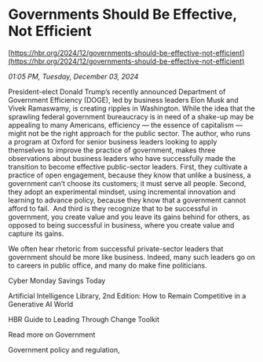 # Governments Should Be Effective, Not Efficient

[https://hbr.org/2024/12/governments-should-be-effective-not-efficient](https://hbr.org/2024/12/governments-should-be-effective-not-efficient)

*01:05 PM, Tuesday, December 03, 2024*

President-elect Donald Trump’s recently announced Department of Government Efficiency (DOGE), led by business leaders Elon Musk and Vivek Ramaswamy, is creating ripples in Washington. While the idea that the sprawling federal government bureaucracy is in need of a shake-up may be appealing to many Americans, efficiency — the essence of capitalism — might not be the right approach for the public sector. The author, who runs a program at Oxford for senior business leaders looking to apply themselves to improve the practice of government, makes three observations about business leaders who have successfully made the transition to become effective public-sector leaders. First, they cultivate a practice of open engagement, because they know that unlike a business, a government can’t choose its customers; it must serve all people. Second, they adopt an experimental mindset, using incremental innovation and learning to advance policy, because they know that a government cannot afford to fail.  And third is they recognize that to be successful in government, you create value and you leave its gains behind for others, as opposed to being successful in business, where you create value and capture its gains.

We often hear rhetoric from successful private-sector leaders that government should be more like business. Indeed, many such leaders go on to careers in public office, and many do make fine politicians.

Cyber Monday Savings Today

Artificial Intelligence Library, 2nd Edition: How to Remain Competitive in a Generative AI World

HBR Guide to Leading Through Change Toolkit

Read more on Government

Government policy and regulation,

